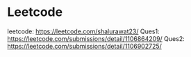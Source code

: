 # Leetcode
leetcode: https://leetcode.com/shalurawat23/
Ques1: https://leetcode.com/submissions/detail/1106864209/
Ques2: https://leetcode.com/submissions/detail/1106902725/

